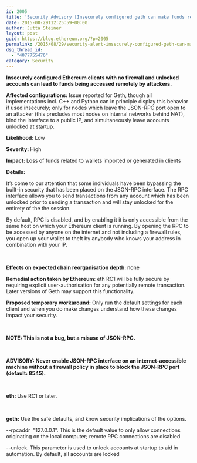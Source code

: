 ```yaml
---
id: 2005
title: 'Security Advisory [Insecurely configured geth can make funds remotely accessible]'
date: 2015-08-29T12:25:59+00:00
author: Jutta Steiner
layout: post
guid: https://blog.ethereum.org/?p=2005
permalink: /2015/08/29/security-alert-insecurely-configured-geth-can-make-funds-remotely-accessible/
dsq_thread_id:
  - "4077755476"
category: Security
---
```

<strong>Insecurely configured Ethereum clients with no firewall and unlocked accounts can lead to funds being accessed remotely by attackers. </strong>

<b>Affected configurations: </b><span style="font-weight: 400">Issue reported for Geth, though all implementations incl. C++ and Python can in principle display this behavior if used insecurely; only for nodes which leave the JSON-RPC port open to an attacker (this precludes most nodes on internal networks behind NAT), bind the interface to a public IP, and simultaneously leave accounts unlocked at startup.</span>

<b>Likelihood: </b><span style="font-weight: 400">Low</span>

<b>Severity: </b><span style="font-weight: 400">High</span>

<b>Impact: </b><span style="font-weight: 400">Loss of funds related to wallets imported or generated in clients </span>

<b>Details:</b>

<span style="font-weight: 400">It’s come to our attention that some individuals have been bypassing the built-in security that has been placed on the JSON-RPC interface. The RPC interface allows you to send transactions from any account which has been unlocked prior to sending a transaction and will stay unlocked for the entirety of the the session. </span>

<span style="font-weight: 400">By default, RPC is disabled, and by enabling it it is only accessible from the same host on which your Ethereum client is running. By opening the RPC to be accessed by anyone on the internet and not including a firewall rules, you open up your wallet to theft by anybody who knows your address in combination with your IP.</span>

&nbsp;

<b>Effects on expected chain reorganisation depth: </b><span style="font-weight: 400">none</span>

<b>Remedial action taken by Ethereum</b><span style="font-weight: 400">: eth RC1 will be fully secure by requiring explicit user-authorisation for any potentially remote transaction. Later versions of Geth may support this functionality.</span>

<b>Proposed temporary workaround:</b><span style="font-weight: 400"> Only run the default settings for each client and when you do make changes understand how these changes impact your security.</span>

&nbsp;

<b>NOTE: This is not a bug, but a misuse of JSON-RPC.</b>

&nbsp;

<b>ADVISORY: Never enable JSON-RPC interface on an internet-accessible machine without a firewall policy in place to block the JSON-RPC port (default: 8545).</b>

&nbsp;

<b>eth: </b><span style="font-weight: 400">Use RC1 or later.</span>

&nbsp;

<b>geth:</b><span style="font-weight: 400"> Use the safe defaults, and know security implications of the options.</span>

<span style="font-weight: 400">--rpcaddr  "127.0.0.1". This is the default value to only allow connections originating on the local computer; remote RPC connections are disabled</span>

<span style="font-weight: 400">--unlock. This parameter is used to unlock accounts at startup to aid in automation. By default, all accounts are locked</span>